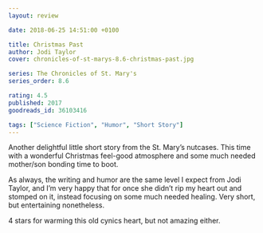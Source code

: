 ```yaml
---
layout: review

date: 2018-06-25 14:51:00 +0100

title: Christmas Past
author: Jodi Taylor
cover: chronicles-of-st-marys-8.6-christmas-past.jpg

series: The Chronicles of St. Mary's
series_order: 8.6

rating: 4.5
published: 2017
goodreads_id: 36103416

tags: ["Science Fiction", "Humor", "Short Story"]
---
```


Another delightful little short story from the St. Mary’s nutcases. This time with a wonderful Christmas feel-good atmosphere and some much needed mother/son bonding time to boot.

<!--more-->

As always, the writing and humor are the same level I expect from Jodi Taylor, and I’m very happy that for once she didn’t rip my heart out and stomped on it, instead focusing on some much needed healing. Very short, but entertaining nonetheless.

4 stars for warming this old cynics heart, but not amazing either.
